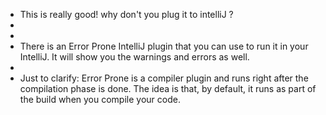 - This is really good! why don't you plug it to intelliJ ?
-
-
- There is an Error Prone IntelliJ plugin that you can use to run it in your IntelliJ. It will show you the warnings and errors as well.
-
- Just to clarify: Error Prone is a compiler plugin and runs right after the compilation phase is done. The idea is that, by default, it runs as part of the build when you compile your code.